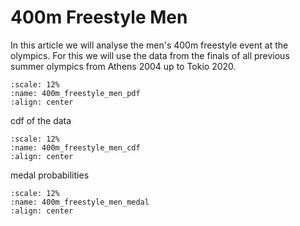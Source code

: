 # 400m Freestyle Men

In this article we will analyse the men's 400m freestyle event at the olympics. For this we will use the data from the finals of all previous summer olympics from Athens 2004 up to Tokio 2020. 

 ```{image} ../_assets/swimming/freestyle-400m-men-distributionpdf.svg
:scale: 12%
:name: 400m_freestyle_men_pdf
:align: center
```

cdf of the data

 ```{figure} ../_assets/swimming/freestyle-400m-men-distributioncdf.svg
:scale: 12%
:name: 400m_freestyle_men_cdf
:align: center
```
medal probabilities

 ```{figure} ../_assets/swimming/freestyle-400m-men-medal.svg
:scale: 12%
:name: 400m_freestyle_men_medal
:align: center
```